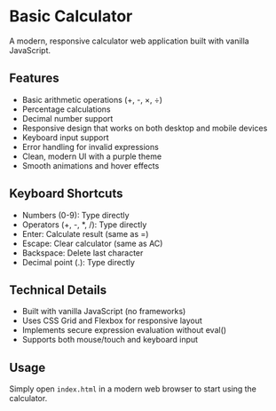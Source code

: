 # Basic Calculator

A modern, responsive calculator web application built with vanilla JavaScript.

## Features

- Basic arithmetic operations (+, -, ×, ÷)
- Percentage calculations
- Decimal number support
- Responsive design that works on both desktop and mobile devices
- Keyboard input support
- Error handling for invalid expressions
- Clean, modern UI with a purple theme
- Smooth animations and hover effects

## Keyboard Shortcuts

- Numbers (0-9): Type directly
- Operators (+, -, *, /): Type directly
- Enter: Calculate result (same as =)
- Escape: Clear calculator (same as AC)
- Backspace: Delete last character
- Decimal point (.): Type directly

## Technical Details

- Built with vanilla JavaScript (no frameworks)
- Uses CSS Grid and Flexbox for responsive layout
- Implements secure expression evaluation without eval()
- Supports both mouse/touch and keyboard input

## Usage

Simply open `index.html` in a modern web browser to start using the calculator.